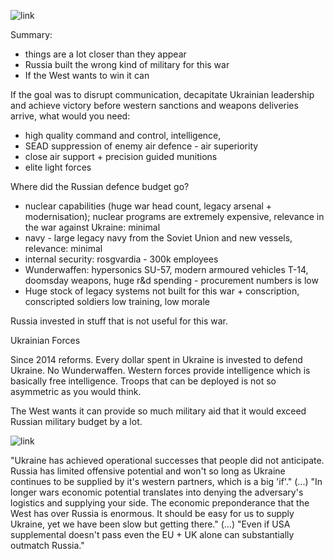 ![link](https://www.youtube.com/watch?v=KJkmcNjh_bg&ab_channel=Perun)

Summary:

- things are a lot closer than they appear
- Russia built the wrong kind of military for this war
- If the West wants to win it can

If the goal was to disrupt communication, decapitate Ukrainian leadership and achieve victory before western sanctions and weapons deliveries arrive, what would you need:

- high quality command and control, intelligence,
- SEAD suppression of enemy air defence - air superiority
- close air support + precision guided munitions
- elite light forces

Where did the Russian defence budget go?

- nuclear capabilities (huge war head count, legacy arsenal + modernisation); nuclear programs are extremely expensive, relevance in the war against Ukraine: minimal
- navy - large legacy navy from the Soviet Union and new vessels, relevance: minimal
- internal security: rosgvardia - 300k employees
- Wunderwaffen: hypersonics SU-57, modern armoured vehicles T-14, doomsday weapons, huge r&d spending - procurement numbers is low
- Huge stock of legacy systems not built for this war + conscription, conscripted soldiers low training, low morale

Russia invested in stuff that is not useful for this war.

Ukrainian Forces

Since 2014 reforms. Every dollar spent in Ukraine is invested to defend Ukraine. No Wunderwaffen. Western forces provide intelligence which is basically free intelligence.
Troops that can be deployed is not so asymmetric as you would think.


The West wants it can provide so much military aid that it would exceed Russian military budget by a lot.



![link](https://www.youtube.com/watch?v=SuBNkA3-Ddw&t=619s&ab_channel=TheTelegraph)


"Ukraine has achieved operational successes that people did not anticipate. Russia has limited offensive potential and won't so long as Ukraine continues to be supplied by it's western partners, which is a big 'if'."
(...)
"In longer wars economic potential translates into denying the adversary's logistics and supplying your side. The economic preponderance that the West has over Russia is enormous. It should be easy for us to supply Ukraine, yet we have been slow but getting there."
(...)
"Even if USA supplemental doesn't pass even the EU + UK alone can substantially outmatch Russia."
